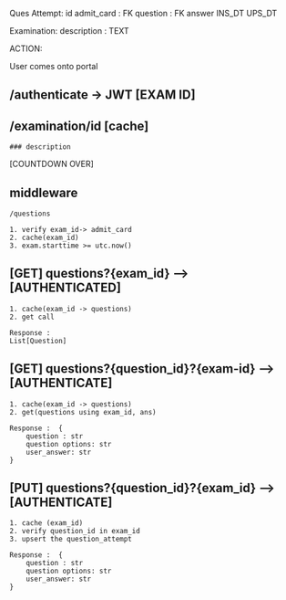 Ques Attempt:
id
admit_card : FK
question : FK
answer 
INS_DT
UPS_DT

Examination:
description : TEXT

ACTION:

User comes onto portal

## /authenticate -> JWT [EXAM ID]

## /examination/id [cache]
    ### description


[COUNTDOWN OVER]

## middleware 
    /questions

    1. verify exam_id-> admit_card
    2. cache(exam_id)
    3. exam.starttime >= utc.now()


## [GET] questions?{exam_id} --> [AUTHENTICATED]
    1. cache(exam_id -> questions)
    2. get call 

    Response : 
    List[Question]


## [GET] questions?{question_id}?{exam-id} --> [AUTHENTICATE]
    1. cache(exam_id -> questions)
    2. get(questions using exam_id, ans)

    Response :  {
        question : str
        question options: str
        user_answer: str
    }

## [PUT] questions?{question_id}?{exam_id} --> [AUTHENTICATE]
    1. cache (exam_id)
    2. verify question_id in exam_id
    3. upsert the question_attempt

    Response :  {
        question : str
        question options: str
        user_answer: str
    }



    

